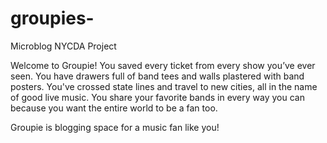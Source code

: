 # groupies-
Microblog NYCDA Project 

Welcome to Groupie!
You saved every ticket from every show you’ve ever seen.
You have drawers full of band tees and walls plastered with band posters.
You've crossed state lines and travel to new cities, all in the name of good live music.
You share your favorite bands in every way you can because you want the entire world to be a fan too.

Groupie is blogging space for a music fan like you!

